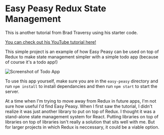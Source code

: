 # Easy Peasy Redux State Management

This is another tutorial from Brad Traversy using his starter code.

[You can check out his YouTube tutorial here!](https://www.youtube.com/watch?v=cSUt8b2qapM)

This simple project is an example of how Easy Peasy can be used on top of Redux to make state management simpler with a simple todo app (because of course it's a todo app!)

![Screenshot of Todo App](./screenshot.png, "Screenshot of Todo App")

To use this app yourself, make sure you are in the `easy-peasy` directory and run `npm install` to install dependancies and then run `npm start` to start the server.

At a time when I'm trying to move away from Redux in future apps, I'm not sure how useful I'd find Easy Peasy. When I first saw the tutorial, I didn't realize it was just another library to put on top of Redux. I thought it was a stand-alone state management system for React. Putting libraries on top of libraries on top of libraries isn't really a solution that sits well with me. But for larger projects in which Redux is neccessary, it could be a viable option.
